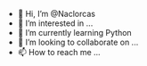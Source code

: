 - 👋 Hi, I’m @Naclorcas
- 👀 I’m interested in ...
- 🌱 I’m currently learning Python
- 💞️ I’m looking to collaborate on ...
- 📫 How to reach me ...

<!---
Niposum/Niposum is a ✨ special ✨ repository because its `README.md` (this file) appears on your GitHub profile.
You can click the Preview link to take a look at your changes.
--->
